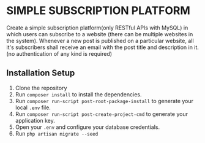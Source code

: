 # SIMPLE SUBSCRIPTION PLATFORM
Create a simple subscription platform(only RESTful APIs with MySQL) in which users can subscribe to a website (there can be multiple websites in the system). Whenever a new post is published on a particular website, all it's subscribers shall receive an email with the post title and description in it. (no authentication of any kind is required)

## Installation Setup
1. Clone the repository
2. Run `composer install` to install the dependencies.
3. Run `composer run-script post-root-package-install` to generate your local `.env` file.
4. Run `composer run-script post-create-project-cmd` to generate your application key.
5. Open your `.env` and configure your database credentials.
6. Run `php artisan migrate --seed`


